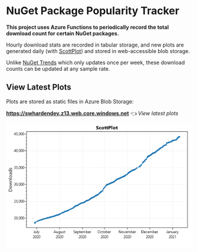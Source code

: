 # NuGet Package Popularity Tracker

**This project uses Azure Functions to periodically record the total download count for certain NuGet packages.** 

Hourly download stats are recorded in tabular storage, and new plots are generated daily (with [ScottPlot](https://swharden.com/scottplot/)) and stored in web-accessible blob storage.

Unlike [NuGet Trends](https://nugettrends.com/packages?ids=ScottPlot&months=36) which only updates once per week, these download counts can be updated at any sample rate. 

## View Latest Plots

Plots are stored as static files in Azure Blob Storage:

**https://swhardendev.z13.web.core.windows.net** 
👈 _View latest plots_

[![](dev/ScottPlot.png)](https://swhardendev.z13.web.core.windows.net)